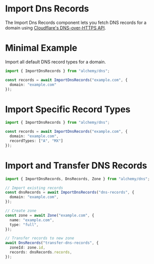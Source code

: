 # Import Dns Records

The Import Dns Records component lets you fetch DNS records for a domain using [Cloudflare's DNS-over-HTTPS API](https://developers.cloudflare.com/1.1.1.1/encryption/dns-over-https/).

# Minimal Example

Import all default DNS record types for a domain.

```ts
import { ImportDnsRecords } from "alchemy/dns";

const records = await ImportDnsRecords("example.com", {
  domain: "example.com"
});
```

# Import Specific Record Types

```ts
import { ImportDnsRecords } from "alchemy/dns";

const records = await ImportDnsRecords("example.com", {
  domain: "example.com",
  recordTypes: ["A", "MX"]
});
```

# Import and Transfer DNS Records

```ts
import { ImportDnsRecords, DnsRecords, Zone } from "alchemy/dns";

// Import existing records
const dnsRecords = await ImportDnsRecords("dns-records", {
  domain: "example.com",
});

// Create zone
const zone = await Zone("example.com", {
  name: "example.com",
  type: "full",
});

// Transfer records to new zone
await DnsRecords("transfer-dns-records", {
  zoneId: zone.id,
  records: dnsRecords.records,
});
```